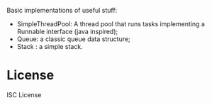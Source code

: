 Basic implementations of useful stuff:
- SimpleThreadPool: A thread pool that runs tasks implementing a Runnable interface (java inspired);
- Queue: a classic queue data structure;
- Stack : a simple stack.

# License

ISC License